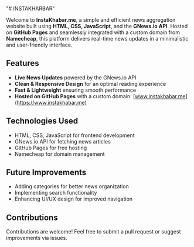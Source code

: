 "# INSTAKHARBAR" 

Welcome to **InstaKhabar.me**, a simple and efficient news aggregation website built using **HTML, CSS, JavaScript**, and the **GNews.io API**. Hosted on **GitHub Pages** and seamlessly integrated with a custom domain from **Namecheap**, this platform delivers real-time news updates in a minimalistic and user-friendly interface.

## Features
- **Live News Updates** powered by the GNews.io API
- **Clean & Responsive Design** for an optimal reading experience
- **Fast & Lightweight** ensuring smooth performance
- **Hosted on GitHub Pages** with a custom domain: [www.instakhabar.me](https://www.instakhabar.me)

## Technologies Used
- HTML, CSS, JavaScript for frontend development
- GNews.io API for fetching news articles
- GitHub Pages for free hosting
- Namecheap for domain management

## Future Improvements
- Adding categories for better news organization
- Implementing search functionality
- Enhancing UI/UX design for improved navigation

## Contributions
Contributions are welcome! Feel free to submit a pull request or suggest improvements via issues.

